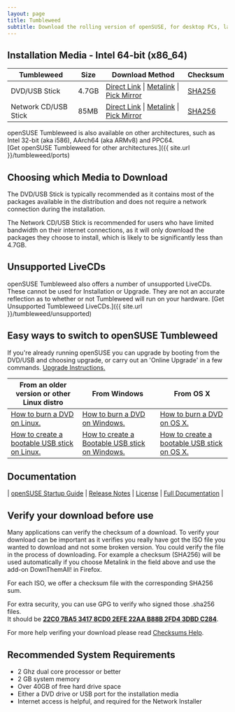 ```yaml
---
layout: page
title: Tumbleweed
subtitle: Download the rolling version of openSUSE, for desktop PCs, laptops, and servers. 
---
```

## Installation Media - Intel 64-bit (x86_64)

| Tumbleweed | Size | Download Method | Checksum |
| --------- | ---- | --------------- | -------- |
| DVD/USB Stick | 4.7GB | [Direct Link](http://download.opensuse.org/tumbleweed/iso/openSUSE-Tumbleweed-DVD-x86_64-Current.iso) \| [Metalink](http://download.opensuse.org/tumbleweed/iso/openSUSE-Tumbleweed-DVD-x86_64-Current.iso.meta4) \| [Pick Mirror](http://download.opensuse.org/tumbleweed/iso/openSUSE-Tumbleweed-DVD-x86_64-Current.iso?mirrorlist) | [SHA256](http://download.opensuse.org/tumbleweed/iso/openSUSE-Tumbleweed-DVD-x86_64-Current.iso.sha256) |
| Network CD/USB Stick | 85MB | [Direct Link](http://download.opensuse.org/tumbleweed/iso/openSUSE-Tumbleweed-NET-x86_64-Current.iso) \| [Metalink](http://download.opensuse.org/tumbleweed/iso/openSUSE-Tumbleweed-NET-x86_64-Current.iso.meta4) \| [Pick Mirror](http://download.opensuse.org/tumbleweed/iso/openSUSE-Tumbleweed-NET-x86_64-Current.iso?mirrorlist) | [SHA256](http://download.opensuse.org/tumbleweed/iso/openSUSE-Tumbleweed-NET-x86_64-Current.iso.sha256) |

openSUSE Tumbleweed is also available on other architectures, such as Intel 32-bit (aka i586), AArch64 (aka ARMv8) and PPC64.  
[Get openSUSE Tumbleweed for other architectures.]({{ site.url }}/tumbleweed/ports)

## Choosing which Media to Download

The DVD/USB Stick is typically recommended as it contains most of the packages available in the distribution and does not require a network connection during the installation.

The Network CD/USB Stick is recommended for users who have limited bandwidth on their internet connections, as it will only download the packages they choose to install, which is likely to be significantly less than 4.7GB.

## Unsupported LiveCDs
openSUSE Tumbleweed also offers a number of unsupported LiveCDs. These cannot be used for Installation or Upgrade. They are not an accurate reflection as to whether or not Tumbleweed will run on your hardware. [Get Unsupported Tumbleweed LiveCDs.]({{ site.url }}/tumbleweed/unsupported)

## Easy ways to switch to openSUSE Tumbleweed

If you're already running openSUSE you can upgrade by booting from the DVD/USB and choosing upgrade, or carry out an 'Online Upgrade' in a few commands. [Upgrade Instructions.](https://en.opensuse.org/openSUSE:Tumbleweed_upgrade)

| From an older version or other Linux distro | From Windows | From OS X |
| --------------------- | ------------ | --------- |
| [How to burn a DVD on Linux.](https://en.opensuse.org/SDB:Download_help#Using_Linux) | [How to burn a DVD on Windows.](https://en.opensuse.org/SDB:Download_help#Using_Microsoft_Windows) | [How to burn a DVD on OS X.](https://en.opensuse.org/SDB:Download_help#Using_MacOS_X_.2810.3_and_above.29) |
| [How to create a bootable USB stick on Linux.](https://en.opensuse.org/SDB:Live_USB_stick) | [How to create a Bootable USB stick on Windows.](https://en.opensuse.org/SDB:Create_a_Live_USB_stick_using_Windows) | [How to create a bootable USB stick on OS X.](https://en.opensuse.org/SDB:Create_a_Live_USB_stick_using_Mac_OS_x) |

## Documentation

| [openSUSE Startup Guide](https://doc.opensuse.org/documentation/leap/startup/single-html/book.opensuse.startup/index.html) | [Release Notes](https://doc.opensuse.org/release-notes/x86_64/openSUSE/Tumbleweed/) | [License](https://en.opensuse.org/openSUSE:License) | [Full Documentation](https://doc.opensuse.org) |

## Verify your download before use

Many applications can verify the checksum of a download. To verify your download can be important as it verifies you really have got the ISO file you wanted to download and not some broken version. You could verify the file in the process of downloading. For example a checksum (SHA256) will be used automatically if you choose Metalink in the field above and use the add-on DownThemAll! in Firefox.

For each ISO, we offer a checksum file with the corresponding SHA256 sum. 

For extra security, you can use GPG to verify who signed those .sha256 files.  
It should be [**22C0 7BA5 3417 8CD0 2EFE 22AA B88B 2FD4 3DBD C284**](http://keyserver.opensuse.org/pks/lookup?search=0x3DBDC284&fingerprint=on&op=vindex).

For more help verifing your download please read [Checksums Help](https://en.opensuse.org/SDB:Download_help#Checksums).

## Recommended System Requirements

* 2 Ghz dual core processor or better
* 2 GB system memory
* Over 40GB of free hard drive space
* Either a DVD drive or USB port for the installation media
* Internet access is helpful, and required for the Network Installer

